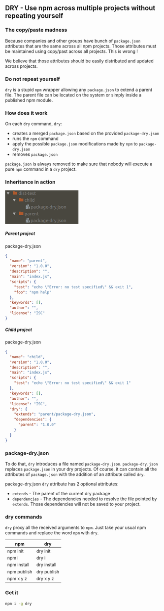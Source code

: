 ## DRY - Use npm across multiple projects without repeating yourself

### The copy/paste madness

Because companies and other groups have bunch of `package.json` attributes that are the same across all npm projects.
Those attributes must be maintained using copy/past across all projects. 
This is wrong !

We believe that those attributes should be easily distributed and updated across projects.

### Do not repeat yourself

`dry` is a stupid `npm` wrapper allowing any `package.json` to extend a parent file.
The parent file can be located on the system or simply inside a published npm module.

### How does it work

On each `dry` command, `dry`:
- creates a merged `package.json` based on the provided `package-dry.json`
- runs the `npm` command
- apply the possible `package.json` modifications made by `npm` to `package-dry.json`
- removes `package.json`

`package.json` is always removed to make sure that nobody will execute a pure `npm` command in a `dry` project.

### Inheritance in action

![](dist-test.png)

##### Parent project

package-dry.json
```json
{
  "name": "parent",
  "version": "1.0.0",
  "description": "",
  "main": "index.js",
  "scripts": {
    "test": "echo \"Error: no test specified\" && exit 1",
    "foo": "npm help"
  },
  "keywords": [],
  "author": "",
  "license": "ISC"
}
```

##### Child project

package-dry.json
```json
{
  "name": "child",
  "version": "1.0.0",
  "description": "",
  "main": "index.js",
  "scripts": {
    "test": "echo \"Error: no test specified\" && exit 1"
  },
  "keywords": [],
  "author": "",
  "license": "ISC",
  "dry": {
    "extends": "parent/package-dry.json",
    "dependencies": {
      "parent": "1.0.0"
    }
  }
}
```

### package-dry.json

To do that, `dry` introduces a file named `package-dry.json`.
`package-dry.json` replaces `package.json` in your dry projects.
Of course, it can contain all the attributes of `package.json` with the addition of an attribute called `dry`.

package-dry.json `dry` attribute has 2 optional attributes:
- `extends` - The parent of the current dry package
- `dependencies` - The dependencies needed to resolve the file pointed by `extends`. Those dependencies will not be saved to your project.

### dry commands

`dry` proxy all the received arguments to `npm`.
Just take your usual npm commands and replace the word `npm` with `dry`.

npm | dry
---------|-------------
npm init | dry init
npm i | dry i
npm install | dry install
npm publish | dry publish
npm x y z | dry x y z

### Get it

```bash
npm i -g dry 
```